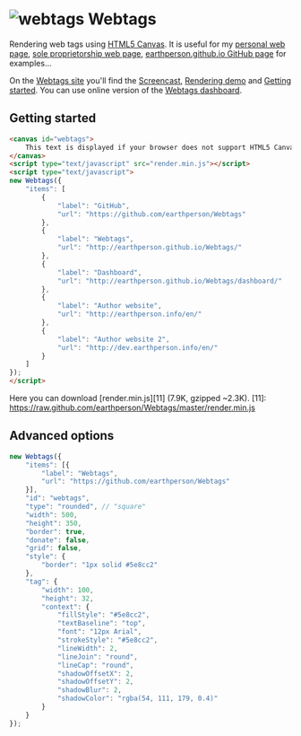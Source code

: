 ![webtags][5] Webtags
=======
Rendering web tags using [HTML5 Canvas][1]. It is useful for my [personal web page][2], [sole proprietorship web page][3], [earthperson.github.io GitHub page][4] for examples&hellip;

On the [Webtags site][6] you'll find the [Screencast][8], [Rendering demo][9] and [Getting started][10].
You can use online version of the [Webtags dashboard][7].

[1]: https://developer.mozilla.org/en-US/docs/HTML/Canvas
[2]: http://earthperson.info/en/
[3]: http://dev.earthperson.info/en/
[4]: http://earthperson.github.io
[5]: http://earthperson.github.io/Webtags/images/webtags.png
[6]: http://earthperson.github.io/Webtags/
[7]: http://earthperson.github.io/Webtags/dashboard/
[8]: http://earthperson.github.io/Webtags/#screencast
[9]: http://earthperson.github.io/Webtags/#demo
[10]: http://earthperson.github.io/Webtags/#getting-started

## Getting started
```html
<canvas id="webtags">
	This text is displayed if your browser does not support HTML5 Canvas.
</canvas>
<script type="text/javascript" src="render.min.js"></script>
<script type="text/javascript">
new Webtags({
	"items": [
		{
			"label": "GitHub",
			"url": "https://github.com/earthperson/Webtags"
		},
		{
			"label": "Webtags",
			"url": "http://earthperson.github.io/Webtags/"
		},
		{
			"label": "Dashboard",
			"url": "http://earthperson.github.io/Webtags/dashboard/"
		},
		{
			"label": "Author website",
			"url": "http://earthperson.info/en/"
		},
		{
			"label": "Author website 2",
			"url": "http://dev.earthperson.info/en/"
		}
	]
});
</script>
```
Here you can download [render.min.js][11] (7.9K, gzipped ~2.3K).
[11]: https://raw.github.com/earthperson/Webtags/master/render.min.js

## Advanced options
```js
new Webtags({
	"items": [{
		"label": "Webtags",
		"url": "https://github.com/earthperson/Webtags"
	}],
	"id": "webtags",
	"type": "rounded", // "square"
	"width": 500,
	"height": 350,
	"border": true,
	"donate": false,
	"grid": false,
	"style": {
		"border": "1px solid #5e8cc2"
	},
	"tag": {
		"width": 100,
		"height": 32,
		"context": {
			"fillStyle": "#5e8cc2",
			"textBaseline": "top",
			"font": "12px Arial",
			"strokeStyle": "#5e8cc2",
			"lineWidth": 2, 
			"lineJoin": "round",
			"lineCap": "round",
			"shadowOffsetX": 2,
			"shadowOffsetY": 2,
			"shadowBlur": 2,
			"shadowColor": "rgba(54, 111, 179, 0.4)"
		}
	}
});
```
